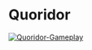 # Quoridor



[![Quoridor-Gameplay](https://user-images.githubusercontent.com/25506296/126870928-1af1897c-3a04-42e3-a521-261558db7fff.png)](https://youtu.be/AH9ERrlJgVs)

